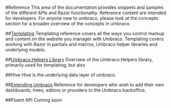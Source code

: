 #Reference
This area of the documentation provides snippets and samples of the different APIs and Razor functionality. Reference content are intended for developers. For anyone new to umbraco, please look at the concepts section for a broader overview of the concepts in umbraco.

##[Templating](templating/index.md)
Templating reference covers all the ways you control markup and content on the website you manager with Umbraco. 
Templating covers working with Razor in partials and macros, Umbraco helper libraries and underlying models.

##[Umbraco.Helpers Library](templating/UmbracoHelpers/index.md)
Overview of the Umbraco.Helpers library, primarily used for templating, but also 

##Hive
Hive is the underlying data layer of umbraco.

##[Extending Umbraco](ExtendingUmbraco/index.md)
Reference for developers who wish to add their own dashboards, trees, editors or providers to the Umbraco backoffice.

##Fluent API
Coming soon